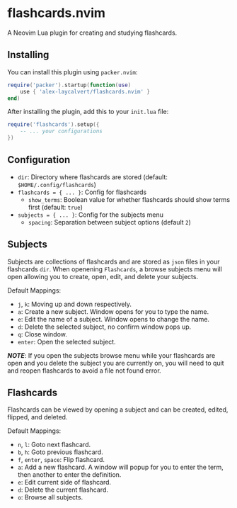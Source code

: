 # flashcards.nvim

A Neovim Lua plugin for creating and studying flashcards.

## Installing

You can install this plugin using `packer.nvim`:

```lua
require('packer').startup(function(use)
    use { 'alex-laycalvert/flashcards.nvim' }
end)
```

After installing the plugin, add this to your `init.lua` file:

```lua
require('flashcards').setup({
    -- ... your configurations
})
```

## Configuration

- `dir`: Directory where flashcards are stored (default: `$HOME/.config/flashcards`)
- `flashcards = { ... }`: Config for flashcards
  - `show_terms`: Boolean value for whether flashcards should show terms first (default: `true`)
- `subjects = { ... }`: Config for the subjects menu
  - `spacing`: Separation between subject options (default `2`)

## Subjects

Subjects are collections of flashcards and are stored as `json` files in your
flashcards `dir`. When openening `Flashcards`, a browse subjects menu will open
allowing you to create, open, edit, and delete your subjects.

Default Mappings:
- `j`, `k`: Moving up and down respectively.
- `a`: Create a new subject. Window opens for you to type the name.
- `e`: Edit the name of a subject. Window opens to change the name.
- `d`: Delete the selected subject, no confirm window pops up.
- `q`: Close window.
- `enter`: Open the selected subject.

***NOTE***: If you open the subjects browse menu while your flashcards are open
and you delete the subject you are currently on, you will need to quit and reopen
flashcards to avoid a file not found error.

## Flashcards

Flashcards can be viewed by opening a subject and can be
created, edited, flipped, and deleted.

Default Mappings:
- `n`, `l`: Goto next flashcard.
- `b`, `h`: Goto previous flashcard.
- `f`, `enter`, `space`: Flip flashcard.
- `a`: Add a new flashcard. A window will popup for you to enter the term, then
       another to enter the definition.
- `e`: Edit current side of flashcard.
- `d`: Delete the current flashcard.
- `o`: Browse all subjects.
